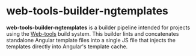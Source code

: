 # web-tools-builder-ngtemplates

**web-tools-builder-ngtemplates** is a builder pipeline intended for projects using the [Web-tools](https://github.com/imgix/web-tools) build system. This builder lints and concatenates standalone Angular template files into a single JS file that injects the templates directly into Angular's template cache.


